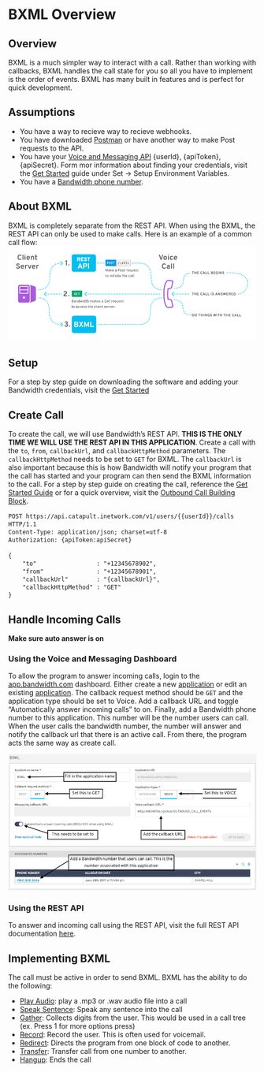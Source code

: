 # BXML Overview

## Overview

BXML is a much simpler way to interact with a call. Rather than working with callbacks, BXML handles the call state for you so all you have to implement is the order of events. BXML has many built in features and is perfect for quick development.

## Assumptions

* You have a way to recieve way to recieve webhooks.
* You have downloaded [Postman](https://www.getpostman.com) or have another way to make Post requests to the API.
* You have your [Voice and Messaging API](https://app.bandwidth.com) {userId}, {apiToken}, {apiSecret}. Form mor information about finding your credentials, visit the [Get Started](https://dev.bandwidth.com/get-started.html) guide under Set -> Setup Environment Variables.
* You have a [Bandwidth phone number](https://dev.bandwidth.com/howto/phonenumbers.html).

## About BXML

BXML is completely separate from the REST API. When using the BXML, the REST API can only be used to make calls. Here is an example of a common call flow:
![BXML Flow](BXMLCallFlow.png)

## Setup

For a step by step guide on downloading the software and adding your Bandwidth credentials, visit the [Get Started](https://dev.bandwidth.com/get-started.html)

## Create Call

To create the call, we will use Bandwidth’s REST API. **THIS IS THE ONLY TIME WE WILL USE THE REST API IN THIS APPLICATION**. Create a call with the `to`, `from`, `callbackUrl`, and `callbackHttpMethod` parameters. The `callbackHttpMethod` needs to be set to <code class="get">GET</code> for BXML. The `callbackUrl` is also important because this is how Bandwidth will notify your program that the call has started and your program can then send the BXML information to the call. For a step by step guide on creating the call, reference the [Get Started Guide](https://dev.bandwidth.com/get-started.html) or for a quick overview, visit the [Outbound Call Building Block](https://dev.bandwidth.com/howto/outboundCall.html).

```http
POST https://api.catapult.inetwork.com/v1/users/{{userId}}/calls HTTP/1.1
Content-Type: application/json; charset=utf-8
Authorization: {apiToken:apiSecret}

{
	"to"                 : "+12345678902",
	"from"               : "+12345678901",
	"callbackUrl"        : "{callbackUrl}",
	"callbackHttpMethod" : "GET"
}
```

## Handle Incoming Calls
**Make sure auto answer is on**
### Using the Voice and Messaging Dashboard

To allow the program to answer incoming calls, login to the [app.bandwidth.com](https://app.bandwidth.com) dashboard. Either create a new [application](https://app.bandwidth.com/applications/manage/) or edit an existing [application](https://app.bandwidth.com/applications/manage/). The callback request method should be <code class="get">GET</code> and the application type should be set to Voice. Add a callback URL and toggle “Automatically answer incoming calls” to on. Finally, add a Bandwidth phone number to this application. This number will be the number users can call. When the user calls the bandwidth number, the number will answer and notify the callback url that there is an active call. From there, the program acts the same way as create call.

![BXML Application Setup](bxmlApplicationSetup.png)

### Using the REST API

To answer and incoming call using the REST API, visit the full REST API documentation [here](../methods/calls/postCallsCallId.md).

## Implementing BXML

The call must be active in order to send BXML. BXML has the ability to do the following:

* [Play Audio](verbs/playAudio.md): play a .mp3 or .wav audio file into a call
* [Speak Sentence](verbs/speakSentence.md): Speak any sentence into the call
* [Gather](verbs/gather.md):  Collects digits from the user. This would be used in a call tree (ex. Press 1 for more options press)
* [Record](verbs/record.md): Record the user. This is often used for voicemail.
* [Redirect](verbs/redirect.md): Directs the program from one block of code to another.
* [Transfer](verbs/transfer.md): Transfer call from one number to another.
* [Hangup](verbs/hangup.md): Ends the call
